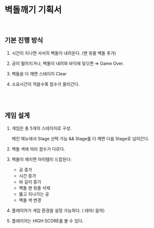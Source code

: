 # 벽돌깨기 기획서
<br/>

## 기본 진행 방식

1. 시간이 지나면 서서히 벽돌이 내려온다. (맨 윗줄 벽돌 추가)

2. 공이 떨어지거나, 벽돌이 내려와 바닥에 닿으면 ⇒ Game Over.

3. 벽돌을 다 깨면 스테이지 Clear

4. 소요시간이 적을수록 점수가 올라간다.

<br/>
<br/>

## 게임 설계

1. 게임은 총 5개의 스테이지로 구성.

    메인 메뉴에서 Stage 선택 가능 && Stage를 다 깨면 다음 Stage로 넘어간다.

2. 벽돌 색에 따라 점수가 다르다.

3. 벽돌이 깨지면 아이템이 드랍된다:
    - 공 증가
    - 시간 증가
    - 바 길이 증가
    - 벽돌 맨 윗줄 삭제
    - 뚫고 지나가는 공
    - 벽돌 색 변경
  
4. 플레이어가 게임 환경을 설정 가능하다. ( 테마/ 음악)

5. 플레이어는 HIGH SCORE를 볼 수 있다.
